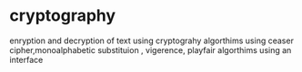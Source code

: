 # cryptography
enryption and decryption of text using cryptograhy algorthims using ceaser cipher,monoalphabetic substituion , vigerence, playfair algorthims using an interface
